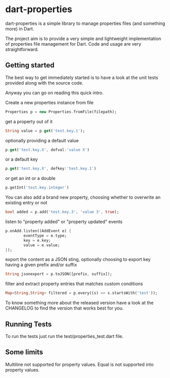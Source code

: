 dart-properties
===========

dart-properties is a simple library to manage properties files (and something more) in Dart.

The project aim is to provide a very simple and lightweight implementation of properties 
file management for Dart. Code and usage are very straightforward.

Getting started
-----------
The best way to get immediately started is to have 
a look at the unit tests provided along with the source code.

Anyway you can go on reading this quick intro.

Create a new properties instance from file

```dart
Properties p = new Properties.fromFile(filepath);
```

get a property out of it

```dart
String value = p.get('test.key.1');
```

optionally providing a default value

```dart
p.get('test.key.X', defval:'value X')
```

or a default key

```dart
p.get('test.key.X', defkey:'test.key.1')
```

or get an int or a double

```dart
p.getInt('test.key.integer')
```

You can also add a brand new property, choosing whether to overwrite an existing entry or not

```dart
bool added = p.add('test.key.3', 'value 3', true);
```

listen to "property added" or "property updated" events

```dart
p.onAdd.listen((AddEvent e) {
        eventType = e.type;
        key = e.key;
        value = e.value;
});
```

export the content as a JSON sting, optionally choosing to export key having a
given prefix and/or suffix

```dart
String jsonexport = p.toJSON([prefix, suffix]);
```

filter and extract property entries that matches custom conditions

```dart
Map<String,String> filtered = p.every((s) => s.startsWith('test'));
```

To know something more about the released version have a look at the
CHANGELOG to find the version that works best for you.

Running Tests
-------------
To run the tests just run the test/properties_test.dart file.

Some limits
-------------
Multiline not supported for property values.
Equal is not supported into property values.